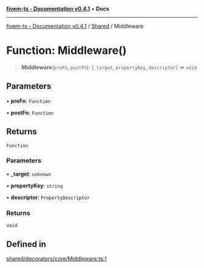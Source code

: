 [**fivem-ts - Documentation v0.4.1**](../../../README.md) • **Docs**

***

[fivem-ts - Documentation v0.4.1](../../../README.md) / [Shared](../README.md) / Middleware

# Function: Middleware()

> **Middleware**(`preFn`, `postFn`): (`_target`, `propertyKey`, `descriptor`) => `void`

## Parameters

• **preFn**: `Function`

• **postFn**: `Function`

## Returns

`Function`

### Parameters

• **\_target**: `unknown`

• **propertyKey**: `string`

• **descriptor**: `PropertyDescriptor`

### Returns

`void`

## Defined in

[shared/decorators/core/Middleware.ts:1](https://github.com/Purpose-Dev/fivem-ts/blob/main/src/shared/decorators/core/Middleware.ts#L1)
